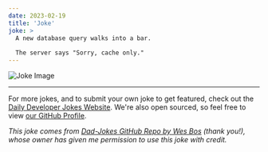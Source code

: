 ```yaml
---
date: 2023-02-19
title: 'Joke'
joke: >
  A new database query walks into a bar.
  
  The server says "Sorry, cache only."
---
```



![Joke Image](https://private.xtrp.io/projects/DailyDeveloperJokes/public_image_server/images/5e1259a37a785.png)

---

For more jokes, and to submit your own joke to get featured, check out the [Daily Developer Jokes Website](https://dailydeveloperjokes.github.io/). We're also open sourced, so feel free to view [our GitHub Profile](https://github.com/dailydeveloperjokes).


_This joke comes from [Dad-Jokes GitHub Repo by Wes Bos](https://github.com/wesbos/dad-jokes) (thank you!), whose owner has given me permission to use this joke with credit._

<!--
Joke text:
A new database query walks into a bar.

The server says "Sorry, cache only."
 -->


